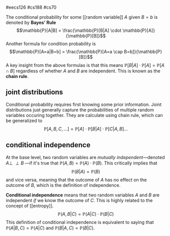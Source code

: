 #eecs126 #cs188 #cs70

The conditional probability for some [[random variable]] $A$ given $B = b$ is denoted by **Bayes' Rule**
$$\mathbb{P}[A|B] = \frac{\mathbb{P}[B|A] \cdot \mathbb{P}[A]}{\mathbb{P}[B]}$$
Another formula for condition probability is
$$\mathbb{P}[A=a|B=b] = \frac{\mathbb{P}[A=a \cap B=b]}{\mathbb{P}[B]}$$
A key insight from the above formulas is that this means $\mathbb{P}[B|A] \cdot \mathbb{P}[A] = \mathbb{P}[A \cap B]$ regardless of whether $A$ and $B$ are independent. This is known as the **chain rule**. 

## joint distributions
Conditional probability requires first knowing some prior information. Joint distributions just generally capture the probabilities of multiple random variables occuring together. They are calculate using chain rule, which can be generalized to
$$\mathbb{P}[A, B, C, \dots] = \mathbb P[A] \cdot \mathbb P[B|A] \cdot \mathbb P[C|A,B] \dots$$
## conditional independence
At the base level, two random variables are *mutually independent*—denoted $A \perp\!\!\!\perp B$ —if it's true that $\mathbb P(A, B) = \mathbb P(A) \cdot \mathbb P(B)$. This critically implies that 
$$\mathbb P(B|A) = \mathbb P(B)$$
and vice versa, meaning that the outcome of $A$ has no effect on the outcome of $B$, which is the definition of independence.

**Conditional independence** means that two random variables $A$ and $B$ are independent *if* we know the outcome of $C$. This is highly related to the concept of [[entropy]]. 
$$\mathbb P(A, B|C) = \mathbb P(A|C) \cdot \mathbb P(B|C)$$
This definition of conditional independence is equivalent to saying that $\mathbb P(A|B,C) = \mathbb P(A|C)$ and $\mathbb P(B|A, C) = \mathbb P(B|C)$. 




